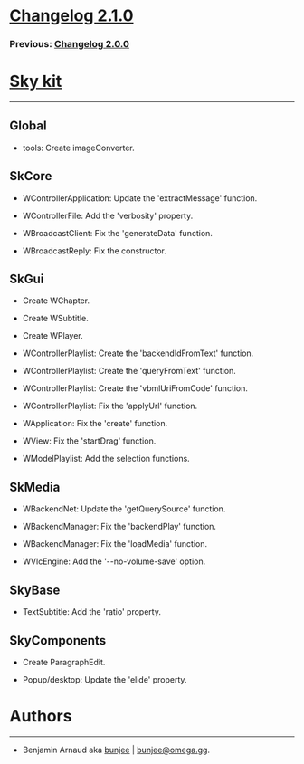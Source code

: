 # [Changelog 2.1.0](https://omega.gg/Sky/changes/2.1.0.html)

### Previous: [Changelog 2.0.0](2.0.0.html)

# [Sky kit](https://omega.gg/Sky)
---

## Global

- tools: Create imageConverter.


## SkCore

- WControllerApplication: Update the 'extractMessage' function.

- WControllerFile: Add the 'verbosity' property.

- WBroadcastClient: Fix the 'generateData' function.

- WBroadcastReply: Fix the constructor.


## SkGui

- Create WChapter.

- Create WSubtitle.

- Create WPlayer.

- WControllerPlaylist: Create the 'backendIdFromText' function.

- WControllerPlaylist: Create the 'queryFromText' function.

- WControllerPlaylist: Create the 'vbmlUriFromCode' function.

- WControllerPlaylist: Fix the 'applyUrl' function.

- WApplication: Fix the 'create' function.

- WView: Fix the 'startDrag' function.

- WModelPlaylist: Add the selection functions.


## SkMedia

- WBackendNet: Update the 'getQuerySource' function.

- WBackendManager: Fix the 'backendPlay' function.

- WBackendManager: Fix the 'loadMedia' function.

- WVlcEngine: Add the '--no-volume-save' option.


## SkyBase

- TextSubtitle: Add the 'ratio' property.


## SkyComponents

- Create ParagraphEdit.

- Popup/desktop: Update the 'elide' property.


# Authors
---

- Benjamin Arnaud aka [bunjee](https://bunjee.me) | <bunjee@omega.gg>.
